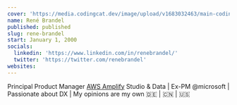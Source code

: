 ```yaml
---
cover: 'https://media.codingcat.dev/image/upload/v1683032463/main-codingcatdev-photo/podcast-guest/renebrandel'
name: René Brandel
published: published
slug: rene-brandel
start: January 1, 2000
socials:
  linkedin: 'https://www.linkedin.com/in/renebrandel/'
  twitter: 'https://twitter.com/renebrandel'
websites:
---
```


Principal Product Manager [AWS Amplify](https://aws.amazon.com/amplify/) Studio & Data | Ex-PM @microsoft | Passionate about DX | My opinions are my own 🇩🇪 | 🇨🇳 | 🇺🇸

